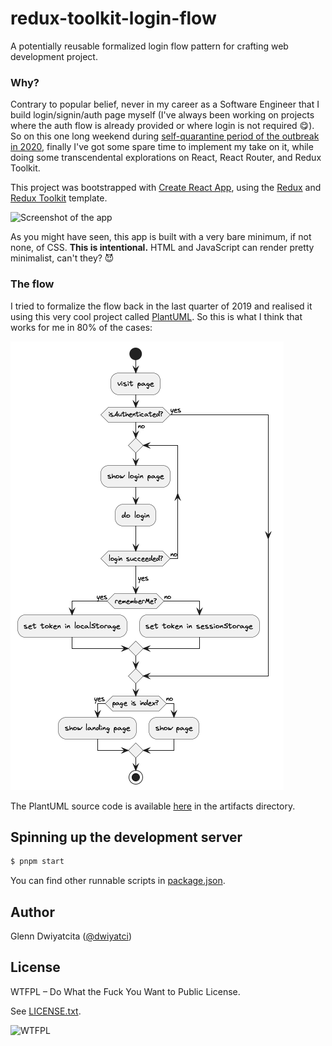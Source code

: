 # redux-toolkit-login-flow

A potentially reusable formalized login flow pattern for crafting web development project.

### Why?

Contrary to popular belief, never in my career as a Software Engineer that I build login/signin/auth page myself (I've always been working on projects where the auth flow is already provided or where login is not required 😋). So on this one long weekend during [self-quarantine period of the outbreak in 2020](https://en.wikipedia.org/wiki/2019%E2%80%9320_coronavirus_pandemic), finally I've got some spare time to implement my take on it, while doing some transcendental explorations on React, React Router, and Redux Toolkit.

This project was bootstrapped with [Create React App](https://github.com/facebook/create-react-app), using the [Redux](https://redux.js.org/) and [Redux Toolkit](https://redux-toolkit.js.org/) template.

![Screenshot of the app](artifacts/screenshot.png)

As you might have seen, this app is built with a very bare minimum, if not none, of CSS. **This is intentional.** HTML and JavaScript can render pretty minimalist, can't they? 😈

### The flow

I tried to formalize the flow back in the last quarter of 2019 and realised it using this very cool project called [PlantUML](https://plantuml.com/). So this is what I think that works for me in 80% of the cases:

![The login flowchart](artifacts/login-flow-handwritten.png)

The PlantUML source code is available [here](artifacts/login-flow.puml) in the artifacts directory.

## Spinning up the development server

```bash
$ pnpm start
```

You can find other runnable scripts in [package.json](package.json).

## Author

Glenn Dwiyatcita ([@dwiyatci](http://tiny.cc/dwiyatci))

## License

WTFPL – Do What the Fuck You Want to Public License.

See [LICENSE.txt](LICENSE.txt).

![WTFPL](http://www.wtfpl.net/wp-content/uploads/2012/12/wtfpl-badge-1.png)
